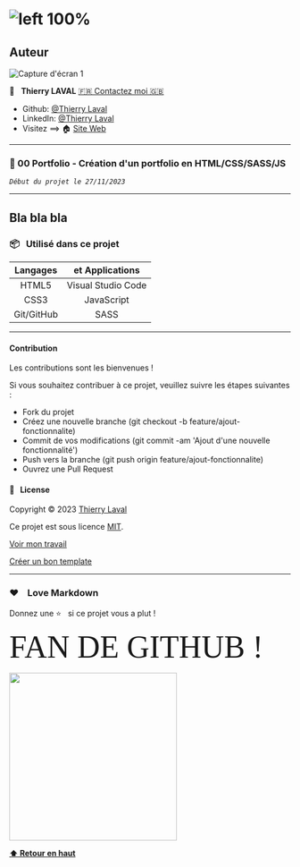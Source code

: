 # ![left 100%](https://raw.githubusercontent.com/thierry-laval/archives/master/images/logo-portfolio.png "Un bien beau logo !")

## Auteur

![Capture d'écran 1](img/pic02.jpg)

👤 &nbsp; **Thierry LAVAL** [🇫🇷 Contactez moi 🇬🇧](<contact@thierrylaval.dev>)

* Github: [@Thierry Laval](https://github.com/thierry-laval)
* LinkedIn: [@Thierry Laval](https://www.linkedin.com/in/thierry-laval)
* Visitez ==> 🏠 [Site Web](https://thierrylaval.dev)

***

### 📎 00 Portfolio - Création d'un portfolio en HTML/CSS/SASS/JS

_`Début du projet le 27/11/2023`_

***

## Bla bla bla

### 📦 &nbsp; Utilisé dans ce projet

|  Langages  |  et Applications   |
|:----------:|:------------------:|
|   HTML5    | Visual Studio Code |
|    CSS3    |     JavaScript     |
| Git/GitHub |        SASS        |

***

#### Contribution

Les contributions sont les bienvenues !

Si vous souhaitez contribuer à ce projet, veuillez suivre les étapes suivantes :

* Fork du projet
* Créez une nouvelle branche (git checkout -b feature/ajout-fonctionnalite)
* Commit de vos modifications (git commit -am 'Ajout d'une nouvelle fonctionnalité')
* Push vers la branche (git push origin feature/ajout-fonctionnalite)
* Ouvrez une Pull Request

#### 📝 &nbsp; License

Copyright © 2023 [Thierry Laval](https://thierrylaval.dev)

Ce projet est sous licence [MIT](LICENCE).

[Voir mon travail](https://github.com/thierry-laval)

[Créer un bon template](https://github.com/thierry-laval/P22-template-pour-un-readme)

***

### &hearts;&nbsp;&nbsp;&nbsp;&nbsp;Love Markdown

Donnez une ⭐️ &nbsp; si ce projet vous a plut !

<span style="font-family:Papyrus; font-size:4em;">FAN DE GITHUB !</span>

<!-- [This is an image](https://myoctocat.com/assets/images/base-octocat.svg) -->

<a href="url"><img src="https://myoctocat.com/assets/images/base-octocat.svg" height="300"></a>

**[⬆ Retour en haut](#auteur)** <br>

